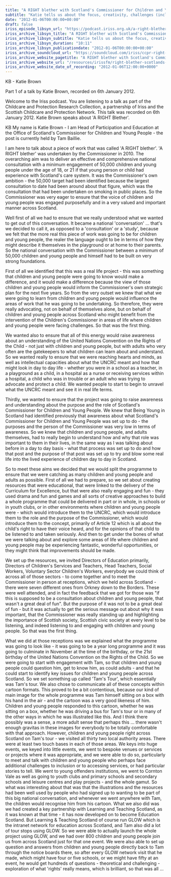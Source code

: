 ```yaml
---
title: "A RIGHT blether with Scotland's Commissioner for Children and Young People (Part 1)"
subtitle: "Katie tells us about the focus, creativity, challenges (including the extensive flurry of snow experienced across Scotland at the peak of consultation activity!) and excitement involved in such a large scale consultation."
date: "2012-01-06T00:00:00+00:00"
draft: false
iriss_episode_libsyn_url: "https://podcast.iriss.org.uk/a-right-blether-with-scotlands-commissioner-for-children-and-young-people-part-1-1"
iriss_archive_libsyn_title: "A RIGHT blether with Scotland's Commissioner for Children and Young People (Part 1)"
iriss_archive_libsyn_subtitle: "Katie tells us about the focus, creativity, challenges (including the extensive flurry of snow experienced across Scotland at the peak of consultation activity!) and excitement involved in such a large scale consultation."
iriss_archive_libsyn_duration: "10:11"
iriss_archive_libsyn_publicationdate: "2012-01-06T00:00:00+00:00"
iriss_archive_soundcloud_url: "https://soundcloud.com/iriss/ccpr-right-blether-scotlands-commissioner-children-young-people-part-1-katie-brown"
iriss_archive_website_pagetitle: "A RIGHT blether with Scotland's Commissioner for Children and Young People (Part 1) - Katie Brown"
iriss_archive_website_url: "/resources/irissfm/right-blether-scotlands-commissioner-children-and-young-people-part-1-katie-brown"
iriss_archive_website_date_of_recording: "2012-01-06T12:00:00+0000"
---
```

KB - Katie Brown

Part 1 of a talk by Katie Brown, recorded on 6th January 2012.

Welcome to the Iriss podcast. You are listening to a talk as part of the Childcare and Protection Research Collection, a partnership of Iriss and the Scottish Childcare and Protection Network. This talk was recorded on 6th January 2012. Katie Brown speaks about 'A RIGHT Blether'.

KB My name is Katie Brown - I am Head of Participation and Education at the Office of Scotland's Commissioner for Children and Young People - the post is currently held by Tam Baillie.

I am here to talk about a piece of work that was called 'A RIGHT blether'. 'A RIGHT blether' was undertaken by the Commissioner in 2010. The overarching aim was to deliver an effective and comprehensive national consultation with a minimum engagement of 50,000 children and young people under the age of 18, or 21 if that young person or child had experience with Scotland's care system. It was the Commissioner's own ambition - the 50,000 target had been identified because the largest consultation to date had been around about that figure, which was the consultation that had been undertaken on smoking in public places. So the Commissioner was very eager to ensure that the voice of children and young people was engaged purposefully and in a very valued and important manner across Scotland.

Well first of all we had to ensure that we really understood what we wanted to get out of this conversation. It became a national 'conversation' ... that's we decided to call it, as opposed to a 'consultation' or a 'study', because we felt that the more real this piece of work was going to be for children and young people, the realer the language ought to be in terms of how they might describe it themselves in the playground or at home to their parents. So the national conversation with the Commissioner between a minimum of 50,000 children and young people and himself had to be built on very strong foundations.

First of all we identified that this was a real life project - this was something that children and young people were going to know would make a difference, and it would make a difference because the view of those children and young people would inform the Commissioner's own strategic plan for the next five years. So from the very outset we knew that what we were going to learn from children and young people would influence the areas of work that he was going to be undertaking. So therefore, they were really advocating, not on behalf of themselves alone, but on behalf of children and young people across Scotland who might benefit from the intervention of the Children's Commissioner in areas of life where children and young people were facing challenges. So that was the first thing.

We wanted also to ensure that all of this energy would raise awareness about an understanding of the United Nations Convention on the Rights of the Child - not just with children and young people, but with adults who very often are the gatekeepers to what children can learn about and understand. So we wanted really to ensure that we were reaching hearts and minds, as well as intellectual capacities about what the UNCRC meant and how that might look in day to day life - whether you were in a school as a teacher, in a playground as a child, in a hospital as a nurse or receiving services within a hospital, a child who was in trouble or an adult who was trying to advocate and protect a child. We wanted people to start to begin to unravel what the UNCRC meant and see it in real life terms.

Thirdly, we wanted to ensure that the project was going to raise awareness and understanding about the purpose and the role of Scotland's Commissioner for Children and Young People. We knew that Being Young in Scotland had identified previously that awareness about what Scotland's Commissioner for Children and Young People was set up to do - the purposes and the person of the Commissioner was very low in terms of awareness. So we knew that children and young people, and adults themselves, had to really begin to understand how and why that role was important to them in their lives, in the same way as I was talking about before in a day to day basis - what that process was set up to do and how that post and the purpose of that post was set up to try and blow some real life into the lived experience of children day to day in Scotland.

So to meet these aims we decided that we would split the programme to ensure that we were catching as many children and young people and adults as possible. First of all we had to prepare, so we set about creating resources that were educational, that were linked to the delivery of the Curriculum for Excellence, but that were also really engaging and fun - they used drama and fun and games and all sorts of creative approaches to build a whole programme that could be delivered in part or in whole, in schools or in youth clubs, or in other environments where children and young people were - which would introduce them to the UNCRC, which would introduce them to the role and the purpose of the Commissioner, which would introduce them to the concept, primarily of Article 12 which is all about the child's right to have their voice heard, and for the opinions of that child to be listened to and taken seriously. And then to get under the bones of what we were talking about and explore some areas of life where children and young people may be experiencing fantastic, wonderful opportunities, or they might think that improvements should be made.

We set up the resources, we invited Directors of Education primarily, Directors of Children's Services and Teachers, Head Teachers, Social Workers, Voluntary Sector Children's Workers, everybody we could think of across all of those sectors - to come together and to meet the Commissioner in person at receptions, which we held across Scotland - there were seven different ones from Orkney down to the Borders. These were well attended, and in fact the feedback that we got for those was "if this is supposed to be a consultation about children and young people, that wasn't a great deal of fun". But the purpose of it was not to be a great deal of fun - but it was actually to get the serious message out about why it was important, that the Commissioner was really standing up and highlighting the importance of Scottish society, Scottish civic society at every level to be listening, and indeed listening to and engaging with children and young people. So that was the first thing.

What we did at those receptions was we explained what the programme was going to look like - it was going to be a year long programme and it was going to culminate in November at the time of the birthday, or the 21st birthday of the United Nations Convention on the Rights of the Child. So we were going to start with engagement with Tam, so that children and young people could question him, get to know him, as could adults - and that he could start to identify key issues for children and young people across Scotland. So we set something up called 'Tam's Tour', which essentially was Tam's tour. We also chose to communicate all of these concepts within cartoon formats. This proved to be a bit contentious, because our kind of main image for the whole programme was Tam himself sitting on a box with his hand in the air - and the cartoon was a very good likeness of him. Children and young people responded to this cartoon, whether he was sitting on a box, whether he was driving a bus for Tam's tour or in many of the other ways in which he was illustrated like this. And I think there possibly was a sense, a more adult sense that perhaps this ... there wasn't enough gravitas in these images for everybody to be totally comfortable with that approach. However, children and young people right across Scotland on Tam's tour - we visited all thirty two local authority areas. There were at least two touch bases in each of those areas. We keys into huge events, we keyed into little events, we went to bespoke venues or services or projects where it was appropriate, and we were able to do so, particularly to meet and talk with children and young people who perhaps face additional challenges to inclusion or to accessing services, or had particular stories to tell. We went to young offenders institutions, we went to Cornton Vale as well as going to youth clubs and primary schools and secondary schools and leisure centres and play projects - and the whole gamut. So what was interesting about that was that the illustrations and the resources had been well used by people who had signed up to wanting to be part of this big national conversation, and whenever we went anywhere with Tam, the children would recognise him from his cartoon. What we also did was we had created a key partnership with Learning and Teaching Scotland, as it was known at that time - it has now developed on to become Education Scotland. But Learning & Teaching Scotland of course run GLOW which is the intranet network for education across Scotland, and Tam also did a lot of tour stops using GLOW. So we were able to actually launch the whole project using GLOW, and we had over 800 children and young people join us from across Scotland just for that one event. We were also able to set up question and answers from children and young people directly back to Tam through the notice boards there, so after every GLOW network visit that he made, which might have four or five schools, or we might have fifty at an event, he would get hundreds of questions - theoretical and challenging - exploration of what 'rights' really means, which is brilliant, so that was all ...